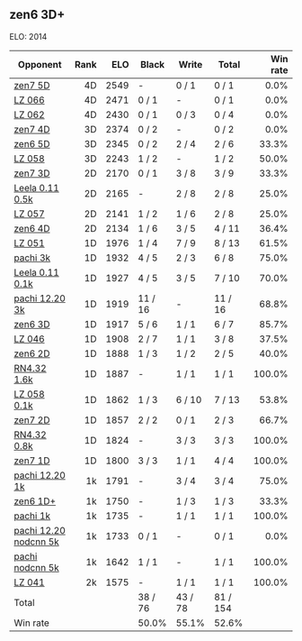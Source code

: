 ## zen6 3D+ ##

ELO: 2014

Opponent | Rank | ELO | Black | Write | Total | Win rate
---------|-----:|----:|-------|-------|-------|-------:
[zen7 5D](zen7%205D.md) | 4D | 2549 | - | 0 / 1 | 0 / 1 | 0.0%
[LZ 066](LZ%20066.md) | 4D | 2471 | 0 / 1 | - | 0 / 1 | 0.0%
[LZ 062](LZ%20062.md) | 4D | 2430 | 0 / 1 | 0 / 3 | 0 / 4 | 0.0%
[zen7 4D](zen7%204D.md) | 3D | 2374 | 0 / 2 | - | 0 / 2 | 0.0%
[zen6 5D](zen6%205D.md) | 3D | 2345 | 0 / 2 | 2 / 4 | 2 / 6 | 33.3%
[LZ 058](LZ%20058.md) | 3D | 2243 | 1 / 2 | - | 1 / 2 | 50.0%
[zen7 3D](zen7%203D.md) | 2D | 2170 | 0 / 1 | 3 / 8 | 3 / 9 | 33.3%
[Leela 0.11 0.5k](Leela%200.11%200.5k.md) | 2D | 2165 | - | 2 / 8 | 2 / 8 | 25.0%
[LZ 057](LZ%20057.md) | 2D | 2141 | 1 / 2 | 1 / 6 | 2 / 8 | 25.0%
[zen6 4D](zen6%204D.md) | 2D | 2134 | 1 / 6 | 3 / 5 | 4 / 11 | 36.4%
[LZ 051](LZ%20051.md) | 1D | 1976 | 1 / 4 | 7 / 9 | 8 / 13 | 61.5%
[pachi 3k](pachi%203k.md) | 1D | 1932 | 4 / 5 | 2 / 3 | 6 / 8 | 75.0%
[Leela 0.11 0.1k](Leela%200.11%200.1k.md) | 1D | 1927 | 4 / 5 | 3 / 5 | 7 / 10 | 70.0%
[pachi 12.20 3k](pachi%2012.20%203k.md) | 1D | 1919 | 11 / 16 | - | 11 / 16 | 68.8%
[zen6 3D](zen6%203D.md) | 1D | 1917 | 5 / 6 | 1 / 1 | 6 / 7 | 85.7%
[LZ 046](LZ%20046.md) | 1D | 1908 | 2 / 7 | 1 / 1 | 3 / 8 | 37.5%
[zen6 2D](zen6%202D.md) | 1D | 1888 | 1 / 3 | 1 / 2 | 2 / 5 | 40.0%
[RN4.32 1.6k](RN4.32%201.6k.md) | 1D | 1887 | - | 1 / 1 | 1 / 1 | 100.0%
[LZ 058 0.1k](LZ%20058%200.1k.md) | 1D | 1862 | 1 / 3 | 6 / 10 | 7 / 13 | 53.8%
[zen7 2D](zen7%202D.md) | 1D | 1857 | 2 / 2 | 0 / 1 | 2 / 3 | 66.7%
[RN4.32 0.8k](RN4.32%200.8k.md) | 1D | 1824 | - | 3 / 3 | 3 / 3 | 100.0%
[zen7 1D](zen7%201D.md) | 1D | 1800 | 3 / 3 | 1 / 1 | 4 / 4 | 100.0%
[pachi 12.20 1k](pachi%2012.20%201k.md) | 1k | 1791 | - | 3 / 4 | 3 / 4 | 75.0%
[zen6 1D+](zen6%201D+.md) | 1k | 1750 | - | 1 / 3 | 1 / 3 | 33.3%
[pachi 1k](pachi%201k.md) | 1k | 1735 | - | 1 / 1 | 1 / 1 | 100.0%
[pachi 12.20 nodcnn 5k](pachi%2012.20%20nodcnn%205k.md) | 1k | 1733 | 0 / 1 | - | 0 / 1 | 0.0%
[pachi nodcnn 5k](pachi%20nodcnn%205k.md) | 1k | 1642 | 1 / 1 | - | 1 / 1 | 100.0%
[LZ 041](LZ%20041.md) | 2k | 1575 | - | 1 / 1 | 1 / 1 | 100.0%
Total | | | 38 / 76 | 43 / 78 | 81 / 154 | 
Win rate| | | 50.0% | 55.1% | 52.6% | 
